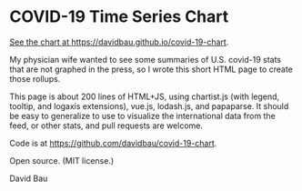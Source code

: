 COVID-19 Time Series Chart
==========================

<a href="https://davidbau.github.io/covid-19-chart">See the chart at
https://davidbau.github.io/covid-19-chart</a>.

My physician wife wanted to see some summaries of U.S. covid-19
stats that are not graphed in the press, so I wrote this short HTML
page to create those rollups.

This page is about 200 lines of HTML+JS, using chartist.js
(with legend, tooltip, and logaxis extensions), vue.js, lodash.js,
and papaparse.
It should be easy to generalize to use to visualize the
international data from the feed, or other stats,
and pull requests are welcome.

Code is at <a href="https://github.com/davidbau/covid-19-chart">
https://github.com/davidbau/covid-19-chart</a>.

Open source. (MIT license.)

David Bau
